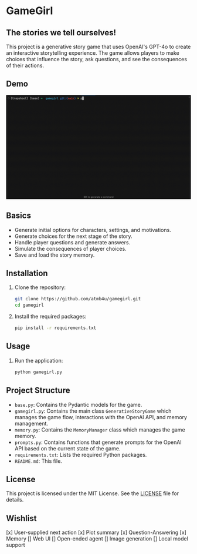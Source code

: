 # GameGirl
## The stories we tell ourselves!


This project is a generative story game that uses OpenAI's GPT-4o to create an interactive storytelling experience. The game allows players to make choices that influence the story, ask questions, and see the consequences of their actions.

## Demo
![](demo/gamegirl_demo.gif)

## Basics

- Generate initial options for characters, settings, and motivations.
- Generate choices for the next stage of the story.
- Handle player questions and generate answers.
- Simulate the consequences of player choices.
- Save and load the story memory.

## Installation

1. Clone the repository:
    ```sh
    git clone https://github.com/atmb4u/gamegirl.git
    cd gamegirl
    ```

2. Install the required packages:
    ```sh
    pip install -r requirements.txt
    ```

## Usage

1. Run the  application:
    ```sh
    python gamegirl.py
    ```

## Project Structure

- `base.py`: Contains the Pydantic models for the game.
- `gamegirl.py`: Contains the main class `GenerativeStoryGame` which manages the game flow, interactions with the OpenAI API, and memory management.
- `memory.py`: Contains the `MemoryManager` class which manages the game memory.
- `prompts.py`: Contains functions that generate prompts for the OpenAI API based on the current state of the game.
- `requirements.txt`: Lists the required Python packages.
- `README.md`: This file.


## License

This project is licensed under the MIT License. See the [LICENSE](LICENSE) file for details.


## Wishlist

[x] User-supplied next action
[x] Plot summary
[x] Question-Answering
[x] Memory
[] Web UI
[] Open-ended agent
[] Image generation
[] Local model support
